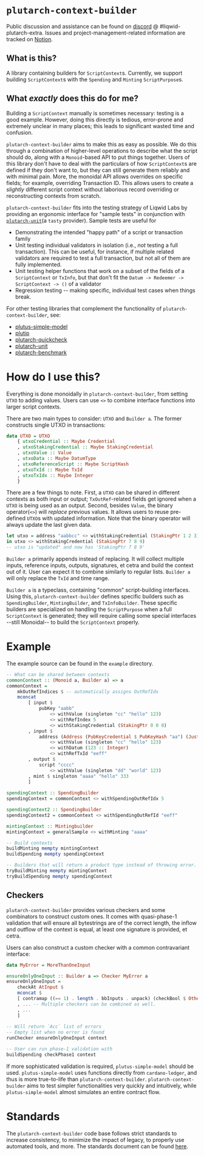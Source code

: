 # `plutarch-context-builder`
Public discussion and assistance can be found on [discord](https://discord.gg/yGkjxrYueB) @ #liqwid-plutarch-extra.
Issues and project-management-related information are tracked on [Notion](https://www.notion.so/liqwid/).

## What is this?

A library containing builders for `ScriptContext`s. Currently, we support
building `ScriptContext`s with the `Spending` and `Minting` `ScriptPurpose`s.

## What _exactly_ does this do for me?

Building a `ScriptContext` manually is sometimes necessary: testing is a good
example. However, doing this directly is tedious, error-prone and extremely
unclear in many places; this leads to significant wasted time and confusion. 

`plutarch-context-builder` aims to make this as easy as possible. We do this
through a combination of higher-level operations to describe what the script
should do, along with a `Monoid`-based API to put things together. Users of
this library don't have to deal with the particulars of how
`ScriptContext`s are defined if they don't want to, but they can still generate
them reliably and with minimal pain. More, the monoidal API allows overrides on
specific fields; for example, overriding Transaction ID. This allows users to
create a _slightly_ different script context without laborious record 
overriding or reconstructing contexts from scratch.


`plutarch-context-builder` fits into the testing strategy of Liqwid Labs by 
providing an ergonomic interface for "sample tests" in conjunction with 
[`plutarch-unit`](https://github.com/Liqwid-Labs/plutarch-unit)(a `tasty` provider).
Sample tests are useful for

- Demonstrating the intended "happy path" of a script or transaction family
- Unit testing individual validators in isolation (i.e., _not_ testing a full transaction).
  This can be useful, for instance, if multiple related validators are required to 
  test a full transaction, but not all of them are fully implemented.
- Unit testing helper functions that work on a subset of the fields of a `ScriptContext` or 
  `TxInfo`, but that don't fit the `Datum -> Redeemer -> ScriptContext -> ()` of a validator
- Regression testing -- making specific, individual test cases when things break.

For other testing libraries that complement the functionality of `plutarch-context-builder`, 
see:

- [plutus-simple-model](https://github.com/mlabs-haskell/plutus-simple-model)
- [plutip](https://github.com/mlabs-haskell/plutip)
- [plutarch-quickcheck](https://github.com/Liqwid-Labs/plutarch-quickcheck)
- [plutarch-unit](https://github.com/Liqwid-Labs/plutarch-unit)
- [plutarch-benchmark](https://github.com/Liqwid-Labs/plutarch-benchmark)

# How do I use this?

Everything is done monoidally in `plutarch-context-builder`, from setting 
`UTXO` to adding values. Users can use `<>` to combine interface 
functions into larger script contexts.

There are two main types to consider: `UTXO` and `Builder a`. The former 
constructs single UTXO in transactions:

```hs
data UTXO = UTXO
    { utxoCredential :: Maybe Credential
    , utxoStakingCredential :: Maybe StakingCredential
    , utxoValue :: Value
    , utxoData :: Maybe DatumType
    , utxoReferenceScript :: Maybe ScriptHash
    , utxoTxId :: Maybe TxId
    , utxoTxIdx :: Maybe Integer
    }
```

There are a few things to note. First, a `UTXO` can 
be shared in different contexts as both input or output; `TxOutRef`-related
fields get ignored when a `UTXO` is being used as an output. Second, besides 
`Value`, the binary operator(`<>`) will _replace_ previous values. It allows users
to reuse pre-defined `UTXO`s with updated information. Note that the binary operator 
will always update the last given data.


```hs
let utxo = address "aabbcc" <> withStakingCredential (StakingPtr 1 2 3)
in utxo <> withStakingCredential (StakingPtr 7 8 9)
-- utxo is "updated" and now has 'StakingPtr 7 8 9'
```

`Builder a` primarily appends instead of replacing. It will collect 
multiple inputs, reference inputs, outputs, signatures, et cetra 
and build the context out of it. User can expect it to combine similarly 
to regular lists. `Builder a` will only replace the `TxId` and time range.

`Builder a` is a typeclass, containing "common" script-building 
interfaces. Using this, `plutarch-context-builder` defines specific 
builders such as `SpendingBuilder`, `MintingBuilder`, and `TxInfoBuilder`.
These specific builders are specialized on handling the `ScriptPurpose` 
when a full `ScriptContext` is generated; they will require calling some 
special interfaces --still Monoidal-- to build the `ScriptContext` properly.

# Example

The example source can be found in the `example` directory.

```hs
-- What can be shared between contexts
commonContext :: (Monoid a, Builder a) => a
commonContext =
	mkOutRefIndices $ -- automatically assigns OutRefIdx
    mconcat
        [ input $
            pubKey "aabb"
                <> withValue (singleton "cc" "hello" 123)
                <> withRefIndex 5
                <> withStakingCredential (StakingPtr 0 0 0)
        , input $
            address (Address (PubKeyCredential $ PubKeyHash "aa") (Just $ StakingPtr 1 2 3))
                <> withValue (singleton "cc" "hello" 123)
                <> withDatum (123 :: Integer)
                <> withRefTxId "eeff"
        , output $
            script "cccc"
                <> withValue (singleton "dd" "world" 123)
        , mint $ singleton "aaaa" "hello" 333
        ]
		
spendingContext :: SpendingBuilder
spendingContext = commonContext <> withSpendingOutRefIdx 5

spendingContext2 :: SpendingBuilder
spendingContext2 = commonContext <> withSpendingOutRefId "eeff"

mintingContext :: Mintingbuilder
mintingContext = generalSample <> withMinting "aaaa"

-- Build contexts
buildMinting mempty mintingContext
buildSpending mempty spendingContext

-- Builders that will return a product type instead of throwing error.
tryBuildMinting mempty mintingContext
tryBuildSpending mempty spendingContext
```		

## Checkers

`plutarch-context-builder` provides various checkers and some combinators
to construct custom ones. It comes with quasi-phase-1 validation that
will ensure all bytestrings are of the correct length, the inflow and outflow 
of the context is equal, at least one signature is provided, et cetra. 

Users can also construct a custom checker with a common contravariant
interface: 

```hs
data MyError = MoreThanOneInput

ensureOnlyOneInput :: Builder a => Checker MyError a
ensureOnlyOneInput = 
	checkAt AtInput $
	mconcat $
	[ contramap ((== 1) . length . bbInputs . unpack) (checkBool $ OtherError MoreThanOneInput)
	, ... -- Multiple checkers can be combined as well.
	, ...
	]
	
-- Will return `Acc` list of errors
-- Empty list when no error is found
runChecker ensureOnlyOneInput context

-- User can run phase-1 validation with
buildSpending checkPhase1 context

```

If more sophisticated validation is required, `plutus-simple-model` 
should be used. `plutus-simple-model` uses functions directly from `cardano-ledger`,
and thus is more true-to-life than `plutarch-context-builder`.
`plutarch-context-builder` aims to test simpler functionalities very
quickly and intuitively, while `plutus-simple-model` almost simulates
an entire contract flow.

# Standards

The `plutarch-context-builder` code base follows strict standards to increase consistency, to minimize
the impact of legacy, to properly use automated tools, and more. The standards document
can be found [here](https://liqwid.notion.site/Coding-Standards-cd3c430e6e444fa292ecc3c57b7d95eb).
